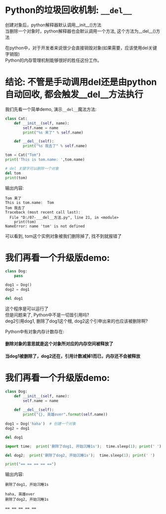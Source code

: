 Python的垃圾回收机制: `__del__`     
========

创建对象后，python解释器默认调用__init__()方法    
当删除一个对象时，python解释器也会默认调用一个方法, 这个方法为__del__()方法   

在python中，对于开发者来说很少会直接销毁对象(如果需要，应该使用del关键字销毁)  
Python的内存管理机制能够很好的胜任这份工作。

# 结论: 不管是手动调用del还是由python自动回收, 都会触发__del__方法执行     

我们先看一个简单demo, 演示`__del__`魔法方法:      
```Python
class Cat:
    def __init__(self, name):
        self.name = name
        print("%s 来了" % self.name)

    def __del__(self):
        print("%s 我去了" % self.name)

tom = Cat("Tom")
print('This is tom.name: ',tom.name)

# del 关键字可以删除一个对象
del tom
print(tom)
```
输出内容:   
```
Tom 来了
This is tom.name:  Tom
Tom 我去了
Traceback (most recent call last):
  File "D:/07-___del__方法.py", line 21, in <module>
    print(tom)
NameError: name 'tom' is not defined
```

可以看到, tom这个实例对象被我们删除掉了, 找不到就报错了   


# 我们再看一个升级版demo:  
```Python
class Dog:
    pass

dog1 = Dog()
dog2 = dog1

del dog1
```
这个程序是可以运行了    
但是问题来了, Python中不是一切皆引用吗?   
deg2引用dog1,  删除了dog1这个根, dog2这个引申出来的也应该被删除啊?     

Python中有对象内存计数存在:  
#### 删除对象的意思就是这个对象所对应的内存空间被释放了
#### 当dog1被删除了，dog2还在，引用计数减掉1而已，内存还不会被释放


# 我们再看一个升级版demo:  
```Python
class Dog:
    def __init__(self, name):
        self.name = name
		
    def __del__(self):
        print("{}, 英雄over".format(self.name))
		
dog1 = Dog('haha')  # 创建一个对象
dog2 = dog1

del dog1

import time;  print('删除了dog1, 开始沉睡1s');  time.sleep(1); print(' ')

del dog2;  print('删除了dog2, 开始沉睡1s');  time.sleep(1); print(' ')

print("== == == == ==")
```
输出内容:  
```
删除了dog1, 开始沉睡1s
 
haha, 英雄over
删除了dog2, 开始沉睡1s
 
== == == == ==
```

